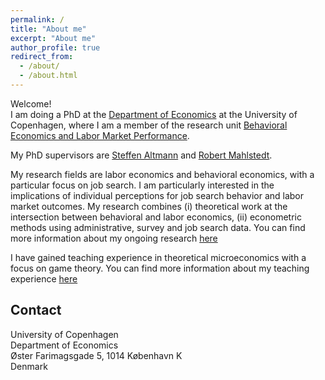 ```yaml
---
permalink: /
title: "About me"
excerpt: "About me"
author_profile: true
redirect_from: 
  - /about/
  - /about.html
---
```

Welcome! <br>
I am doing a PhD at the [Department of Economics](https://www.economics.ku.dk/) at the University of Copenhagen, where I am a member of the research unit [Behavioral Economics and Labor Market Performance](https://www.economics.ku.dk/research/ResearchCentres/labor-market-performance/). <br>

My PhD supervisors are [Steffen Altmann](https://sites.google.com/site/steffenaltmann/) and [Robert Mahlstedt](http://www.robertmahlstedt.com/).  <br>

My research fields are labor economics and behavioral economics, with a particular focus on job search. I am particularly interested in the implications of individual perceptions for job search behavior and labor market outcomes. My research combines (i) theoretical work at the intersection between behavioral and labor economics, (ii) econometric methods using administrative, survey and job search data. You can find more information about my ongoing research [here](https://mjrattenborg.github.io/research/) <br>

I have gained teaching experience in theoretical microeconomics with a focus on game theory. You can find more information about my teaching experience [here](https://mjrattenborg.github.io/teaching/)


Contact
------
University of Copenhagen <br>
Department of Economics <br>
Øster Farimagsgade 5, 1014 København K <br>
Denmark
